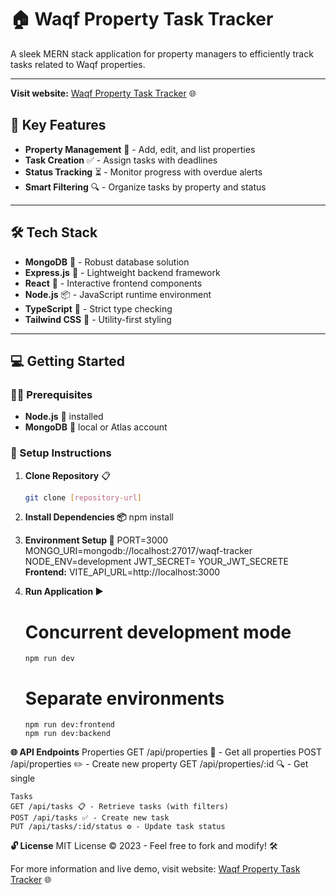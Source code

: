# 🏠 Waqf Property Task Tracker

A sleek MERN stack application for property managers to efficiently track tasks related to Waqf properties.

---

**Visit website:** [Waqf Property Task Tracker](https://waqf-task-tracker.netlify.app/) 🌐


## 🚀 Key Features

- **Property Management** 📁 - Add, edit, and list properties
- **Task Creation** ✅ - Assign tasks with deadlines
- **Status Tracking** ⏳ - Monitor progress with overdue alerts
- **Smart Filtering** 🔍 - Organize tasks by property and status

---

## 🛠️ Tech Stack

- **MongoDB** 🐘 - Robust database solution
- **Express.js** 🚀 - Lightweight backend framework
- **React** 🌟 - Interactive frontend components
- **Node.js** 📦 - JavaScript runtime environment
- **TypeScript** 📝 - Strict type checking
- **Tailwind CSS** 🎨 - Utility-first styling

---

## 💻 Getting Started

### 👨‍💻 Prerequisites

- **Node.js** 🔧 installed
- **MongoDB** 🐘 local or Atlas account

### 🚀 Setup Instructions

1. **Clone Repository** 📋
   ```bash
   git clone [repository-url]

2. **Install Dependencies 📦**
     npm install

3. **Environment Setup 🔑**
     PORT=3000
     MONGO_URI=mongodb://localhost:27017/waqf-tracker
     NODE_ENV=development
     JWT_SECRET= YOUR_JWT_SECRETE
     **Frontend:** VITE_API_URL=http://localhost:3000


4. **Run Application ▶️**
     # Concurrent development mode
       npm run dev

     # Separate environments
       npm run dev:frontend
       npm run dev:backend

**🌐 API Endpoints**
    Properties
    GET /api/properties 📄 - Get all properties
    POST /api/properties ✏️ - Create new property
    GET /api/properties/:id 🔍 - Get single 
    
    Tasks
    GET /api/tasks 📋 - Retrieve tasks (with filters)
    POST /api/tasks ✅ - Create new task
    PUT /api/tasks/:id/status ⚙️ - Update task status


**🔓 License**
   MIT License © 2023 - Feel free to fork and modify! 🛠️

For more information and live demo, visit website: [Waqf Property Task Tracker](https://waqf-task-tracker.netlify.app/) 🌐
   
